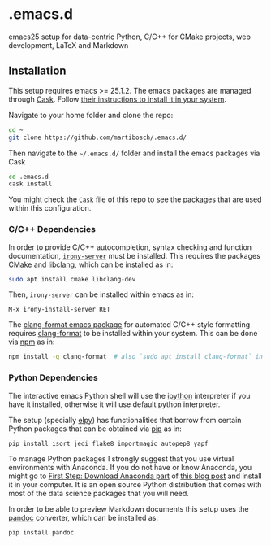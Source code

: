 # .emacs.d

emacs25 setup for data-centric Python, C/C++ for CMake projects, web development, LaTeX and Markdown

## Installation

This setup requires emacs >= 25.1.2. The emacs packages are managed through [Cask](http://cask.readthedocs.io/). Follow [their instructions to install it in your system](https://cask.readthedocs.io/en/latest/guide/installation.html).

Navigate to your home folder and clone the repo:

```bash
cd ~
git clone https://github.com/martibosch/.emacs.d/
```

Then navigate to the `~/.emacs.d/` folder and install the emacs packages via Cask

```bash
cd .emacs.d
cask install
```

You might check the `Cask` file of this repo to see the packages that are used within this configuration.

### C/C++ Dependencies

In order to provide C/C++ autocompletion, syntax checking and function documentation, [`irony-server`](https://github.com/Sarcasm/irony-mode) must be installed. This requires the packages [CMake](http://www.cmake.org/) and [libclang](http://clang.llvm.org/doxygen/group__CINDEX.html), which can be installed as in:

``` bash
sudo apt install cmake libclang-dev
```

Then, `irony-server` can be installed within emacs as in:

```
M-x irony-install-server RET
```

The [clang-format emacs package](https://github.com/sonatard/clang-format) for automated C/C++ style formatting requires [clang-format](https://clang.llvm.org/docs/ClangFormat.html) to be installed within your system. This can be done via [npm](https://www.npmjs.com/) as in:

``` bash
npm install -g clang-format  # also `sudo apt install clang-format` in Ubuntu
```


### Python Dependencies

The interactive emacs Python shell will use the [ipython](https://ipython.org/) interpreter if you have it installed, otherwise it will use default python interpreter. 

The setup (specially [elpy](https://github.com/jorgenschaefer/elpy)) has functionalities that borrow from certain Python packages that can be obtained via [pip](https://pypi.org/project/pip/) as in:

```bash
pip install isort jedi flake8 importmagic autopep8 yapf
```

To manage Python packages I strongly suggest that you use virtual environments with Anaconda. If you do not have or know Anaconda, you might go to [First Step: Download Anaconda part](http://martibosch.github.io/blog/2016/08/27/how-to-do-your-machine-learning-assignments-in-10-mins.html#first-step-download-anaconda) of [this blog post](http://martibosch.github.io/blog/2016/08/27/how-to-do-your-machine-learning-assignments-in-10-mins.html#first-step-download-anaconda) and install it in your computer. It is an open source Python distribution that comes with most of the data science packages that you will need.

In order to be able to preview Markdown documents this setup uses the [pandoc](https://pandoc.org/) converter, which can be installed as:

```bash
pip install pandoc
```
